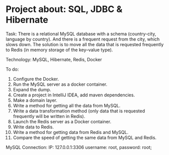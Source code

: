 # Project about: SQL, JDBC & Hibernate

Task:
There is a relational MySQL database with a schema (country-city, language by country). 
And there is a frequent request from the city, which slows down. 
The solution is to move all the data that is requested frequently to Redis (in memory storage of the key–value type).

Technology:
MySQL, Hibernate, Redis, Docker

To do:
1. Configure the Docker.
2. Run the MySQL server as a docker container.
3. Expand the dump.
4. Create a project in IntelliJ IDEA, add maven dependencies.
5. Make a domain layer.
6. Write a method for getting all the data from MySQL.
7. Write a data transformation method (only data that is requested frequently will be written in Redis).
8. Launch the Redis server as a Docker container.
9. Write data to Redis.
10. Write a method for getting data from Redis and MySQL.
11. Compare the speed of getting the same data from MySQL and Redis.

MySQL Connection: 
IP: 127.0.0.1:3306
username: root,
password: root;
